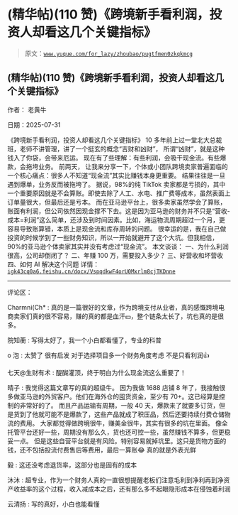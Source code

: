 # (精华帖)(110 赞)《跨境新手看利润，投资人却看这几个关键指标》

> 原文：[`www.yuque.com/for_lazy/zhoubao/pugtfmen0zkqkmcg`](https://www.yuque.com/for_lazy/zhoubao/pugtfmen0zkqkmcg)

## (精华帖)(110 赞)《跨境新手看利润，投资人却看这几个关键指标》

作者： 老黄牛

日期：2025-07-31

《跨境新手看利润，投资人却看这几个关键指标》 10 多年前上过一堂北大总裁班，老师不讲管理，讲了一个挺玄的概念“吉财和凶财”，
所谓“凶财”，就是这种钱入了你袋，会带来厄运。 现在有了些理解：有些利润，会吸干现金流。有些爆款，会拖垮业务。 前两天，
让我来分享一下，个体或小团队跨境卖家普遍面临的一个核心痛点：很多人不知道“现金流”其实比赚钱本身更重要。 结果往往是一旦遇到爆单，业务反而被拖垮了。
据说，98%的纯 TikTok 卖家都是亏损的，其中一个重要原因就是不会算账。即使去除了人工、水电、推广费等成本，虽然表面上订单量很大，但最后还是亏本。
而在亚马逊平台上，很多卖家虽然学会了算账，账面有利润，但公司依然因现金撑不下去。这是因为亚马逊的财务并不只是“营收-
成本=利润”这么简单，还涉及到时间因素。比如，海运物流周期超过一个月，更容易导致账算错，本质上是现金流和库存周转的问题。
很幸运的是，我在自己做投资的时候学到了一些财务知识，所以一开始就避开了这个大坑。但我相信，90%的亚马逊个体卖家其实并没有考虑过“现金流”。 本文谈谈：
一、为什么利润很高，公司却倒闭了？ 二、年赚 100 万，需要投入多少？ 三、好营收和坏营收 四、如何 AI 解决这个问题 详情： [`igk43cq0a6.feishu.cn/docx/VspqdkwF4orU0Mxrlm8cjTKDnne`](https://igk43cq0a6.feishu.cn/docx/VspqdkwF4orU0Mxrlm8cjTKDnne)

* * *

评论区：

Charmni(Ch* : 真的是一篇很好的文章，作为跨境支付从业者，真的感慨跨境电商卖家们真的很不容易，赚的真的都是血汗💴，整个链条太长了，坑也真的是很多。

院知蘅 : 写得太好了，我一个小白都看懂了，专业的科普

o 泡 : 太赞了 很有启发 对于选择项目多一个财务角度考虑 不是只看利润👍

七天@生财有术 : 醍醐灌顶，终于明白为什么现金流这么重要了！

晴子 : 我觉得这篇文章写的真的超级牛。 因为我做 1688 店铺 8 年了，我接触很多做亚马逊的外贸客户。他们在海外仓的囤货资金，至少有 70+。这已经算是控制的非常好的了。
而且产品运输有周期，一般 40 天，爆款来了就要多订货，但是货到了他就可能不是爆款了，这些产品就成了积压品，然后还要持续付费仓储物流的费用。
大家都觉得做跨境很牛，赚美金很牛，其实有很多的坑在里面。 像全托管平台还好一些，周期没有那么久，货也还可控一些，虽然赚钱不算多，但更稳妥一点。
但是这些自营平台就是有风险。特别容易就掉坑里。这只是货物方面的钱，还不包括投流付费售后等费用，最后一算账😂 真的就是外表光鲜

毅 : 这还没考虑退货率，这部分也是固有的成本

沐沐 : 超专业，作为一个财务人真的一直很想提醒老板们注意毛利到净利再到净资产收益率的这个过程，收入减成本之后，还有那么多不起眼隐形成本在侵蚀着利润

云清扬 : 写的真好，小白也能看懂